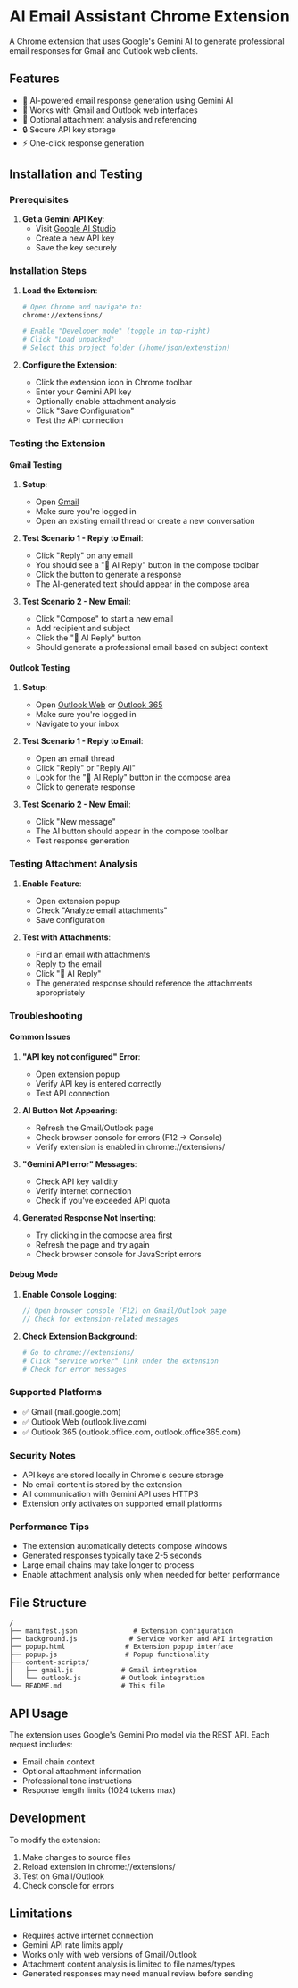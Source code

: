 # AI Email Assistant Chrome Extension

A Chrome extension that uses Google's Gemini AI to generate professional email responses for Gmail and Outlook web clients.

## Features

- 🤖 AI-powered email response generation using Gemini AI
- 📧 Works with Gmail and Outlook web interfaces
- 📎 Optional attachment analysis and referencing
- 🔒 Secure API key storage
- ⚡ One-click response generation

## Installation and Testing

### Prerequisites

1. **Get a Gemini API Key**:
   - Visit [Google AI Studio](https://makersuite.google.com/app/apikey)
   - Create a new API key
   - Save the key securely

### Installation Steps

1. **Load the Extension**:
   ```bash
   # Open Chrome and navigate to:
   chrome://extensions/
   
   # Enable "Developer mode" (toggle in top-right)
   # Click "Load unpacked"
   # Select this project folder (/home/json/extenstion)
   ```

2. **Configure the Extension**:
   - Click the extension icon in Chrome toolbar
   - Enter your Gemini API key
   - Optionally enable attachment analysis
   - Click "Save Configuration"
   - Test the API connection

### Testing the Extension

#### Gmail Testing

1. **Setup**:
   - Open [Gmail](https://mail.google.com)
   - Make sure you're logged in
   - Open an existing email thread or create a new conversation

2. **Test Scenario 1 - Reply to Email**:
   - Click "Reply" on any email
   - You should see a "🤖 AI Reply" button in the compose toolbar
   - Click the button to generate a response
   - The AI-generated text should appear in the compose area

3. **Test Scenario 2 - New Email**:
   - Click "Compose" to start a new email
   - Add recipient and subject
   - Click the "🤖 AI Reply" button
   - Should generate a professional email based on subject context

#### Outlook Testing

1. **Setup**:
   - Open [Outlook Web](https://outlook.live.com) or [Outlook 365](https://outlook.office.com)
   - Make sure you're logged in
   - Navigate to your inbox

2. **Test Scenario 1 - Reply to Email**:
   - Open an email thread
   - Click "Reply" or "Reply All"
   - Look for the "🤖 AI Reply" button in the compose area
   - Click to generate response

3. **Test Scenario 2 - New Email**:
   - Click "New message"
   - The AI button should appear in the compose toolbar
   - Test response generation

### Testing Attachment Analysis

1. **Enable Feature**:
   - Open extension popup
   - Check "Analyze email attachments"
   - Save configuration

2. **Test with Attachments**:
   - Find an email with attachments
   - Reply to the email
   - Click "🤖 AI Reply"
   - The generated response should reference the attachments appropriately

### Troubleshooting

#### Common Issues

1. **"API key not configured" Error**:
   - Open extension popup
   - Verify API key is entered correctly
   - Test API connection

2. **AI Button Not Appearing**:
   - Refresh the Gmail/Outlook page
   - Check browser console for errors (F12 → Console)
   - Verify extension is enabled in chrome://extensions/

3. **"Gemini API error" Messages**:
   - Check API key validity
   - Verify internet connection
   - Check if you've exceeded API quota

4. **Generated Response Not Inserting**:
   - Try clicking in the compose area first
   - Refresh the page and try again
   - Check browser console for JavaScript errors

#### Debug Mode

1. **Enable Console Logging**:
   ```javascript
   // Open browser console (F12) on Gmail/Outlook page
   // Check for extension-related messages
   ```

2. **Check Extension Background**:
   ```bash
   # Go to chrome://extensions/
   # Click "service worker" link under the extension
   # Check for error messages
   ```

### Supported Platforms

- ✅ Gmail (mail.google.com)
- ✅ Outlook Web (outlook.live.com)
- ✅ Outlook 365 (outlook.office.com, outlook.office365.com)

### Security Notes

- API keys are stored locally in Chrome's secure storage
- No email content is stored by the extension
- All communication with Gemini API uses HTTPS
- Extension only activates on supported email platforms

### Performance Tips

- The extension automatically detects compose windows
- Generated responses typically take 2-5 seconds
- Large email chains may take longer to process
- Enable attachment analysis only when needed for better performance

## File Structure

```
/
├── manifest.json              # Extension configuration
├── background.js             # Service worker and API integration
├── popup.html               # Extension popup interface
├── popup.js                 # Popup functionality
├── content-scripts/
│   ├── gmail.js            # Gmail integration
│   └── outlook.js          # Outlook integration
└── README.md               # This file
```

## API Usage

The extension uses Google's Gemini Pro model via the REST API. Each request includes:
- Email chain context
- Optional attachment information
- Professional tone instructions
- Response length limits (1024 tokens max)

## Development

To modify the extension:
1. Make changes to source files
2. Reload extension in chrome://extensions/
3. Test on Gmail/Outlook
4. Check console for errors

## Limitations

- Requires active internet connection
- Gemini API rate limits apply
- Works only with web versions of Gmail/Outlook
- Attachment content analysis is limited to file names/types
- Generated responses may need manual review before sending